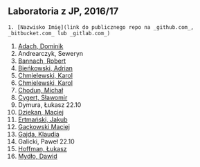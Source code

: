 ## Laboratoria z JP, 2016/17

```
1. [Nazwisko Imię](link do publicznego repo na _github.com_, _bitbucket.com_ lub _gitlab.com_)
```

1.  [Adach, Dominik](https://github.com/Dadach/sp2016)
1. Andrearczyk, Seweryn
1. [Bannach, Robert](https://github.com/rByczeq/sp2016)
1. [Bieńkowski, Adrian](https://github.com/adrianadamb/sp)
1. [Chmielewski, Karol](https://github.com/kchmielewski/jp)
1. [Chmielewski, Karol](https://github.com/kchmielewski)
1. [Chodun, Michał](https://github.com/Xava2011)
1. [Cygert, Sławomir](https://github.com/Slawecky/srod_prog)
1. Dymura, Łukasz 22.10
1. [Dziekan, Maciej](https://github.com/m4sakra/srodowisko_programisty)
1. [Ertmański, Jakub](https://github.com/Ertmanieq/sp2016.)
1. [Gackowski Maciej](https://github.com/mgackowski96/Jezyki-Programowania-)
1. [Gajda, Klaudia](https://github.com/klaudiaga/srod_prog)
1. Galicki, Paweł 22.10
1. [Hoffman, Łukasz](https:/github.com/highkillyou)
1. [Mydło, Dawid](https://github.com/dmydlo/jp)
